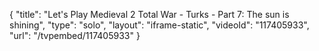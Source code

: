 {
    "title": "Let's Play Medieval 2 Total War - Turks - Part 7: The sun is shining",
    "type": "solo",
    "layout": "iframe-static",
    "videoId": "117405933",
    "url": "\/tvpembed\/117405933"
}